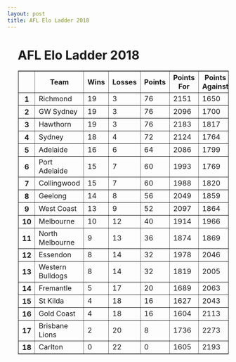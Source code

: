 ```yaml
---
layout: post
title: AFL Elo Ladder 2018
---
```

<ul class="ladder">
<div class="blurb">
  <h1>AFL Elo Ladder 2018</h1>
  <p>
      <table border="1" class="dataframe">
  <thead>
    <tr style="text-align: center;">
      <th></th>
      <th>Team</th>
      <th>Wins</th>
      <th>Losses</th>
      <th>Points</th>
      <th>Points For</th>
      <th>Points Against</th>
      <th>Percentage</th>
    </tr>
  </thead>
  <tbody>
    <tr>
      <th>1</th>
      <td>Richmond</td>
      <td>19</td>
      <td>3</td>
      <td>76</td>
      <td>2151</td>
      <td>1650</td>
      <td>130.364</td>
    </tr>
    <tr>
      <th>2</th>
      <td>GW Sydney</td>
      <td>19</td>
      <td>3</td>
      <td>76</td>
      <td>2096</td>
      <td>1700</td>
      <td>123.294</td>
    </tr>
    <tr>
      <th>3</th>
      <td>Hawthorn</td>
      <td>19</td>
      <td>3</td>
      <td>76</td>
      <td>2183</td>
      <td>1817</td>
      <td>120.143</td>
    </tr>
    <tr>
      <th>4</th>
      <td>Sydney</td>
      <td>18</td>
      <td>4</td>
      <td>72</td>
      <td>2124</td>
      <td>1764</td>
      <td>120.408</td>
    </tr>
    <tr>
      <th>5</th>
      <td>Adelaide</td>
      <td>16</td>
      <td>6</td>
      <td>64</td>
      <td>2086</td>
      <td>1799</td>
      <td>115.953</td>
    </tr>
    <tr>
      <th>6</th>
      <td>Port Adelaide</td>
      <td>15</td>
      <td>7</td>
      <td>60</td>
      <td>1993</td>
      <td>1769</td>
      <td>112.663</td>
    </tr>
    <tr>
      <th>7</th>
      <td>Collingwood</td>
      <td>15</td>
      <td>7</td>
      <td>60</td>
      <td>1988</td>
      <td>1820</td>
      <td>109.231</td>
    </tr>
    <tr>
      <th>8</th>
      <td>Geelong</td>
      <td>14</td>
      <td>8</td>
      <td>56</td>
      <td>2049</td>
      <td>1859</td>
      <td>110.221</td>
    </tr>
    <tr>
      <th>9</th>
      <td>West Coast</td>
      <td>13</td>
      <td>9</td>
      <td>52</td>
      <td>2097</td>
      <td>1864</td>
      <td>112.5</td>
    </tr>
    <tr>
      <th>10</th>
      <td>Melbourne</td>
      <td>10</td>
      <td>12</td>
      <td>40</td>
      <td>1914</td>
      <td>1966</td>
      <td>97.355</td>
    </tr>
    <tr>
      <th>11</th>
      <td>North Melbourne</td>
      <td>9</td>
      <td>13</td>
      <td>36</td>
      <td>1874</td>
      <td>1869</td>
      <td>100.268</td>
    </tr>
    <tr>
      <th>12</th>
      <td>Essendon</td>
      <td>8</td>
      <td>14</td>
      <td>32</td>
      <td>1978</td>
      <td>2046</td>
      <td>96.6764</td>
    </tr>
    <tr>
      <th>13</th>
      <td>Western Bulldogs</td>
      <td>8</td>
      <td>14</td>
      <td>32</td>
      <td>1819</td>
      <td>2005</td>
      <td>90.7232</td>
    </tr>
    <tr>
      <th>14</th>
      <td>Fremantle</td>
      <td>5</td>
      <td>17</td>
      <td>20</td>
      <td>1689</td>
      <td>2063</td>
      <td>81.8711</td>
    </tr>
    <tr>
      <th>15</th>
      <td>St Kilda</td>
      <td>4</td>
      <td>18</td>
      <td>16</td>
      <td>1627</td>
      <td>2043</td>
      <td>79.6378</td>
    </tr>
    <tr>
      <th>16</th>
      <td>Gold Coast</td>
      <td>4</td>
      <td>18</td>
      <td>16</td>
      <td>1604</td>
      <td>2113</td>
      <td>75.911</td>
    </tr>
    <tr>
      <th>17</th>
      <td>Brisbane Lions</td>
      <td>2</td>
      <td>20</td>
      <td>8</td>
      <td>1736</td>
      <td>2273</td>
      <td>76.3748</td>
    </tr>
    <tr>
      <th>18</th>
      <td>Carlton</td>
      <td>0</td>
      <td>22</td>
      <td>0</td>
      <td>1605</td>
      <td>2193</td>
      <td>73.1874</td>
    </tr>
  </tbody>
</table>
			
</p>
</div><!-- /.blurb -->	
</ul>

